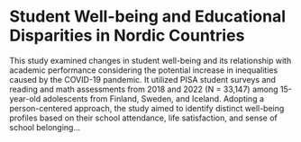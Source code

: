 # Student Well-being and Educational Disparities in Nordic Countries
This study examined changes in student well-being and its relationship with academic performance considering the potential increase in inequalities caused by the COVID-19 pandemic. It utilized PISA student surveys and reading and math assessments from 2018 and 2022 (N = 33,147) among 15-year-old adolescents from Finland, Sweden, and Iceland. Adopting a person-centered approach, the study aimed to identify distinct well-being profiles based on their school attendance, life satisfaction, and sense of school belonging...
